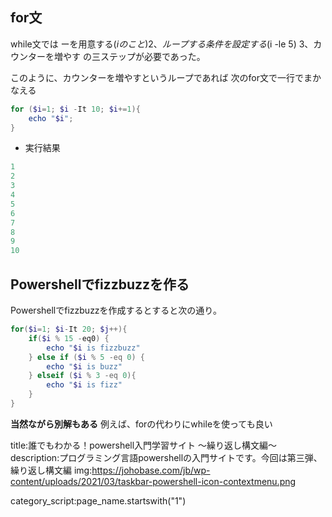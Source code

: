 
## for文

while文では
ーを用意する($iのこと) 2、ループする条件を設定する($i -le 5) 3、カウンターを増やす
の三ステップが必要であった。

このように、カウンターを増やすというループであれば
次のfor文で一行でまかなえる

```ps1
for ($i=1; $i -It 10; $i+=1){
    echo "$i"; 
}
```

- 実行結果

```ps1
1
2
3
4
5
6
7
8
9
10
```

## Powershellでfizzbuzzを作る

Powershellでfizzbuzzを作成するとすると次の通り。

```ps1 
for($i=1; $i-It 20; $j++){ 
    if($i % 15 -eq0) {
        echo "$i is fizzbuzz"
    } else if ($i % 5 -eq 0) {
        echo "$i is buzz" 
    } elseif ($i % 3 -eq 0){
        echo "$i is fizz"
    }
}
``` 

**当然ながら別解もある**
例えば、forの代わりにwhileを使っても良い



title:誰でもわかる！powershell入門学習サイト 〜繰り返し構文編〜
description:プログラミング言語powershellの入門サイトです。今回は第三弾、繰り返し構文編
img:https://johobase.com/jb/wp-content/uploads/2021/03/taskbar-powershell-icon-contextmenu.png

category_script:page_name.startswith("1")

